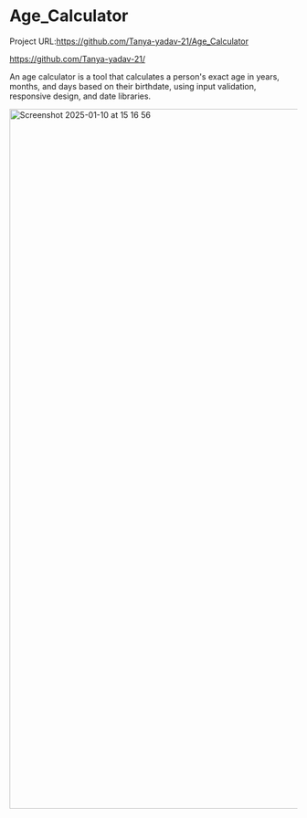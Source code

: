 # Age_Calculator
Project URL:https://github.com/Tanya-yadav-21/Age_Calculator

https://github.com/Tanya-yadav-21/

An age calculator is a tool that calculates a person's exact age in years, months, and days based on their birthdate, using input validation, responsive design, and date libraries.

<img width="1225" alt="Screenshot 2025-01-10 at 15 16 56" src="https://github.com/user-attachments/assets/2d2fb758-0c66-4dbd-949c-2f368561dbf8" />




